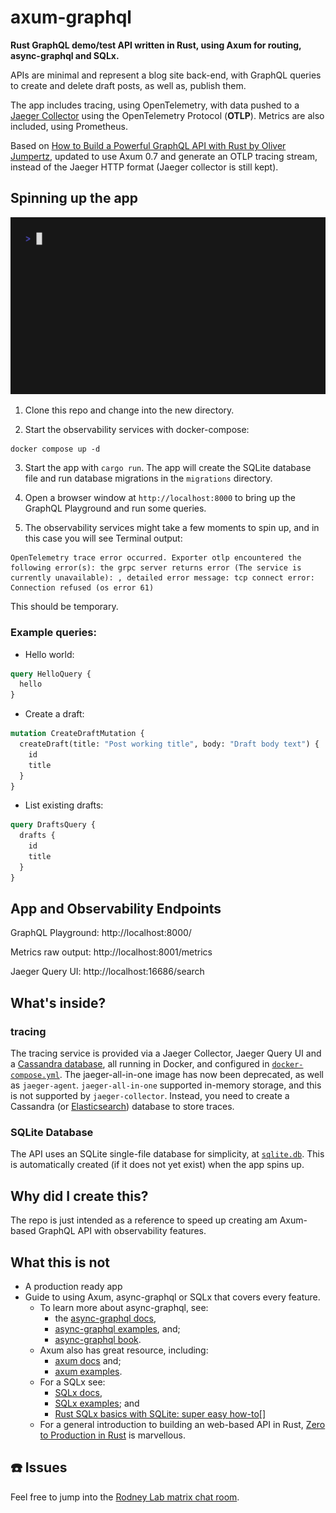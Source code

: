 # axum-graphql

**Rust GraphQL demo/test API written in Rust, using Axum for routing, async-graphql and SQLx.**

APIs are minimal and represent a blog site back-end, with GraphQL queries to create and delete draft posts, as well as, publish them.

The app includes tracing, using OpenTelemetry, with data pushed to a [Jaeger Collector](https://www.jaegertracing.io/docs/1.62/deployment/#collectors) using the OpenTelemetry Protocol (**OTLP**). Metrics are also included, using Prometheus.

Based on [How to Build a Powerful GraphQL API with Rust by Oliver Jumpertz](https://oliverjumpertz.com/blog/how-to-build-a-powerful-graphql-api-with-rust/), updated to use Axum 0.7 and generate an OTLP tracing stream, instead of the Jaeger HTTP format (Jaeger collector is still kept).

## Spinning up the app

<img src="./images/usage.gif" alt="Terminal animation shows the user entering the following command: cargo run. Then the code compiles and server starts.  Status messages inform that Metrics service is listening on 127.0.0.1:8001, Migrations were run successfully, and Main app service is listening on 127.0.0.1:8000">

1. Clone this repo and change into the new directory.

2. Start the observability services with docker-compose:

```shell
docker compose up -d
```

3. Start the app with `cargo run`. The app will create the SQLite database file and run database migrations in the `migrations` directory.

4. Open a browser window at `http://localhost:8000` to bring up the GraphQL Playground and run some queries.

5. The observability services might take a few moments to spin up, and in this case you will see Terminal output:

```shell
OpenTelemetry trace error occurred. Exporter otlp encountered the following error(s): the grpc server returns error (The service is currently unavailable): , detailed error message: tcp connect error: Connection refused (os error 61)
```

This should be temporary.

### Example queries:

- Hello world:

```graphql
query HelloQuery {
  hello
}
```

- Create a draft:

```graphql
mutation CreateDraftMutation {
  createDraft(title: "Post working title", body: "Draft body text") {
    id
    title
  }
}
```

- List existing drafts:

```graphql
query DraftsQuery {
  drafts {
    id
    title
  }
}
```

## App and Observability Endpoints

GraphQL Playground: http://localhost:8000/

Metrics raw output: http://localhost:8001/metrics

Jaeger Query UI: http://localhost:16686/search

## What's inside?

### tracing

The tracing service is provided via a Jaeger Collector, Jaeger Query UI and a [Cassandra database](https://cassandra.apache.org/_/index.html), all running in Docker, and configured in [`docker-compose.yml`](./docker-compose.yml). The jaeger-all-in-one image has now been deprecated, as well as `jaeger-agent`. `jaeger-all-in-one` supported in-memory storage, and this is not supported by `jaeger-collector`. Instead, you need to create a Cassandra (or [Elasticsearch](https://hub.docker.com/_/elasticsearch/)) database to store traces.

### SQLite Database

The API uses an SQLite single-file database for simplicity, at [`sqlite.db`](./sqlite.db). This is automatically created (if it does not yet exist) when the app spins up.

## Why did I create this?

The repo is just intended as a reference to speed up creating am Axum-based GraphQL API with observability features.

## What this is not

- A production ready app
- Guide to using Axum, async-graphql or SQLx that covers every feature.
  - To learn more about async-graphql, see:
    - the [async-graphql docs](https://docs.rs/async-graphql/latest/async_graphql/),
    - [async-graphql examples](https://github.com/async-graphql/examples), and;
    - [async-graphql book](https://async-graphql.github.io/async-graphql/en/index.html).
  - Axum also has great resource, including:
    - [axum docs](https://docs.rs/axum/latest/axum/) and;
    - [axum examples](https://github.com/tokio-rs/axum/tree/main/examples).
  - For a SQLx see:
    - [SQLx docs](https://docs.rs/sqlx/latest/sqlx/),
    - [SQLx examples](https://github.com/launchbadge/sqlx/tree/main/examples); and
    - [Rust SQLx basics with SQLite: super easy how-to](https://tms-dev-blog.com/rust-sqlx-basics-with-sqlite/)[]
  - For a general introduction to building an web-based API in Rust, [Zero to Production in Rust](https://www.zero2prod.com/index.html) is marvellous.

## ☎️ Issues

Feel free to jump into the
[Rodney Lab matrix chat room](https://matrix.to/#/%23rodney:matrix.org).
